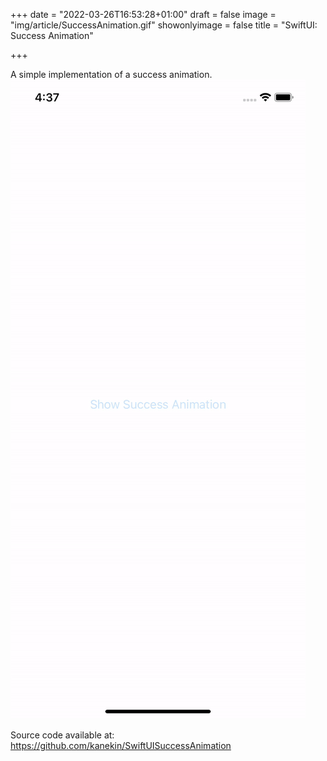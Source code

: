 +++
date = "2022-03-26T16:53:28+01:00"
draft = false
image = "img/article/SuccessAnimation.gif"
showonlyimage = false
title = "SwiftUI: Success Animation"

+++

A simple implementation of a success animation.
![SuccessAnimation](/img/article/SuccessAnimation.gif)

Source code available at: 
https://github.com/kanekin/SwiftUISuccessAnimation

